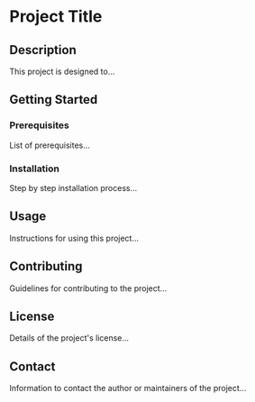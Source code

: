 # Project Title

## Description

This project is designed to...

## Getting Started

### Prerequisites

List of prerequisites...

### Installation

Step by step installation process...

## Usage

Instructions for using this project...

## Contributing

Guidelines for contributing to the project...

## License

Details of the project's license...

## Contact

Information to contact the author or maintainers of the project...